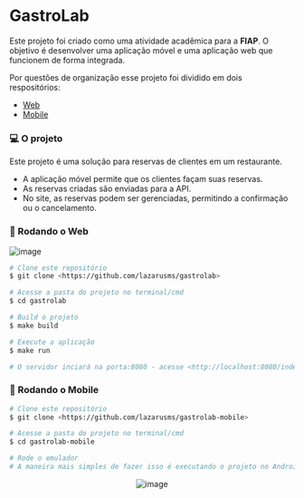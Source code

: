# GastroLab

Este projeto foi criado como uma atividade acadêmica para a **FIAP**. O objetivo é desenvolver uma aplicação móvel e uma aplicação web que funcionem de forma integrada.

Por questões de organização esse projeto foi dividido em dois respositórios:

 - [Web](https://github.com/lazarusms/gastrolab)
 - [Mobile](https://github.com/lazarusms/gastrolab-mobile)

### 💻 O projeto

Este projeto é uma solução para reservas de clientes em um restaurante.

- A aplicação móvel permite que os clientes façam suas reservas.
- As reservas criadas são enviadas para a API.
- No site, as reservas podem ser gerenciadas, permitindo a confirmação ou o cancelamento.
   
### 🎲 Rodando o Web 
![image](https://github.com/lazarusms/gastrolab/assets/107807531/2e4282c0-3cf3-4f56-a962-d99f9933c18d)

```bash
# Clone este repositório
$ git clone <https://github.com/lazarusms/gastrolab>

# Acesse a pasta do projeto no terminal/cmd
$ cd gastrolab

# Build o projeto
$ make build

# Execute a aplicação
$ make run

# O servidor inciará na porta:8080 - acesse <http://localhost:8080/index.html>

```

### 📱 Rodando o Mobile 

```bash
# Clone este repositório
$ git clone <https://github.com/lazarusms/gastrolab-mobile>

# Acesse a pasta do projeto no terminal/cmd
$ cd gastrolab-mobile

# Rode o emulador
# A maneira mais simples de fazer isso é executando o projeto no Android Studio - O projeto é configurado para se conectar ao localhost do emulador
```
<div align="center">
  <img src="https://github.com/lazarusms/gastrolab-mobile/assets/107807531/885bcd46-6a4e-46d7-b429-1eb1e38f861f" alt="image">
</div>

